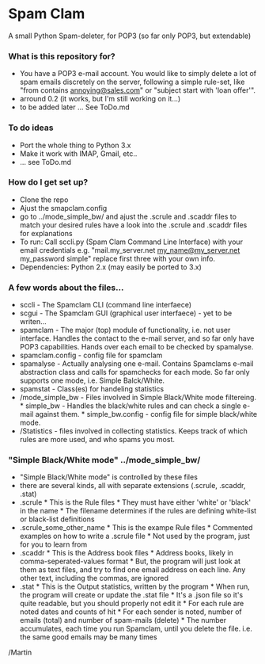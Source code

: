 # Spam Clam #

A small Python Spam-deleter, for POP3 (so far only POP3, but extendable)

### What is this repository for? ###
* You have a POP3 e-mail account. You would like to simply delete a lot of spam emails discretely on the server, following a simple rule-set, like "from contains annoying@sales.com" or "subject start with 'loan offer'".
* arround 0.2 (it works, but I'm still working on it...)
* to be added later ... See ToDo.md

### To do ideas
* Port the whole thing to Python 3.x
* Make it work with IMAP, Gmail, etc..
* ... see ToDo.md

### How do I get set up? ###
* Clone the repo
* Ajust the smapclam.config
* go to ../mode_simple_bw/ and ajust the .scrule and .scaddr files to match your desired rules
  have a look into the .scrule and .scaddr files for explanations
* To run: Call sccli.py (Spam Clam Command Line Interface) with your email credentials
  e.g. "mail.my_server.net my_name@my_server.net my_password simple"
  replace first three with your own info.
* Dependencies: Python 2.x (may easily be ported to 3.x)

### A few words about the files...

* sccli - The Spamclam CLI (command line interfaece)
* scgui - The Spamclam GUI (graphical user interfaece) - yet to be writen...
* spamclam - The major (top) module of functionality, i.e. not user interface.
  Handles the contact to the e-mail server, and so far only have POP3 capabilities.
  Hands over each email to be checked by spamalyse.
* spamclam.config - config file for spamclam
* spamalyse - Actually analysing one e-mail.
  Contains Spamclams e-mail abstraction class and calls for spamchecks for each mode.
  So far only supports one mode, i.e. Simple Balck/White.
* spamstat - Class(es) for handeling statistics
* /mode_simple_bw - Files involved in Simple Black/White mode filtereing.
        * simple_bw - Handles the black/white rules and can check a single e-mail against them.
        * simple_bw.config - config file for simple black/white mode.
* /Statistics - files involved in collecting statistics. Keeps track of which rules are more used, and who spams you most.

### "Simple Black/White mode" ../mode_simple_bw/

* "Simple Black/White mode" is controlled by these files
* there are several kinds, all with separate extensions (.scrule, .scaddr, .stat)
* .scrule
      * This is the Rule files
      * They must have either 'white' or 'black' in the name
      * The filename determines if the rules are defining white-list or black-list definitions
* .scrule_some_other_name
      * This is the exampe Rule files
      * Commented examples on how to write a .scrule file
      * Not used by the program, just for you to learn from
* .scaddr
      * This is the Address book files
      * Address books, likely in comma-seperated-values format
      * But, the program will just look at them as text files, and try to find one email address on each line. Any other text, including the commas, are ignored
* .stat
      * This is the Output statistics, written by the program
      * When run, the program will create or update the .stat file
      * It's a .json file so it's quite readable, but you should properly not edit it
      * For each rule are noted dates and counts of hit
      * For each sender is noted, number of emails (total) and number of spam-mails (delete)
      * The number accumulates, each time you run Spamclam, until you delete the file. i.e. the same good emails may be many times
   
/Martin